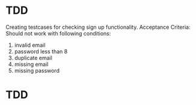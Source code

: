 # TDD

Creating testcases for checking sign up functionality.
Acceptance Criteria:
Should not work with following conditions:
1. invalid email
2. password less than 8
3. duplicate email
4. missing email
5. missing password
# TDD
